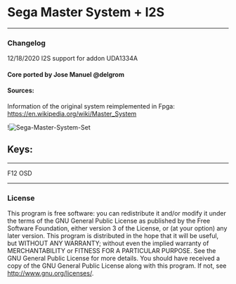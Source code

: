 # Sega Master System + I2S
--------------------------------------------------

### Changelog
12/18/2020 I2S support for addon UDA1334A

#### Core ported by Jose Manuel @delgrom
#### Sources:
Information of the original system reimplemented in Fpga: https://en.wikipedia.org/wiki/Master_System

!![Sega-Master-System-Set](https://user-images.githubusercontent.com/31018768/97803991-37410680-1c4d-11eb-8d99-7a36a5034698.jpg)

## Keys:
--------------------------------------------------
F12 OSD

---------------------------------------------------
### License


This program is free software: you can redistribute it and/or modify it under the terms of the GNU General Public License as published by the Free Software Foundation, either version 3 of the License, or (at your option) any later version.
This program is distributed in the hope that it will be useful, but WITHOUT ANY WARRANTY; without even the implied warranty of MERCHANTABILITY or FITNESS FOR A PARTICULAR PURPOSE. See the GNU General Public License for more details.
You should have received a copy of the GNU General Public License along with this program. If not, see http://www.gnu.org/licenses/.
